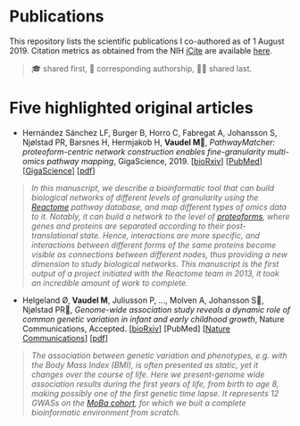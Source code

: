 # Publications

This repository lists the scientific publications I co-authored as of 1 August 2019. Citation metrics as obtained from the NIH [iCite](icite.od.nih.gov) are available [here](docs/icite/icite_report_01.08.2019.xlsx).

> :mortar_board: shared first, :email: corresponding authorship, :older_woman::older_man: shared last. 


# Five highlighted original articles

- Hernández Sánchez LF, Burger B, Horro C, Fabregat A, Johansson S, Njølstad PR, Barsnes H, Hermjakob H, **Vaudel M**:email:, _PathwayMatcher: proteoform-centric network construction enables fine-granularity multi-omics pathway mapping_, GigaScience, 2019. [[bioRxiv](https://doi.org/10.1101/375097)] [[PubMed](https://www.ncbi.nlm.nih.gov/pubmed/31363752)] [[GigaScience](https://doi.org/10.1093/gigascience/giz088)] [[pdf](docs/pdf/giz088.pdf)]

> _In this manuscript, we describe a bioinformatic tool that can build biological networks of different levels of granularity using the [Reactome](reactome.org) pathway database, and map different types of omics data to it. Notably, it can build a network to the level of [proteoforms](https://www.nature.com/articles/nmeth.2369), where genes and proteins are separated according to their post-translational state. Hence, interactions are more specific, and interactions between different forms of the same proteins become visible as connections between different nodes, thus providing a new dimension to study biological networks. This manuscript is the first output of a project initiated with the Reactome team in 2013, it took an incredible amount of work to complete._


- Helgeland Ø, **Vaudel M**, Juliusson P, …, Molven A, Johansson S:older_man:, Njølstad PR:older_man:, _Genome-wide association study reveals a dynamic role of common genetic variation in infant and early childhood growth_, Nature Communications, Accepted. [[bioRxiv](https://doi.org/10.1101/478255)] [PubMed] [[Nature Communications](https://go.nature.com/2VeBDRa)] [[pdf](docs/pdf/478255.full.pdf)]

> _The association between genetic variation and phenotypes, _e.g._ with the Body Mass Index (BMI), is often presented as static, yet it changes over the course of life. Here we present-genome wide association results during the first years of life, from birth to age 8, making possibly one of the first genetic time lapse. It represents 12 GWASs on the [MoBa cohort](https://www.fhi.no/studier/moba/forskere/sporreskjemaer---mor-og-barn-unders/), for which we buit a complete bioinformatic environment from scratch._
